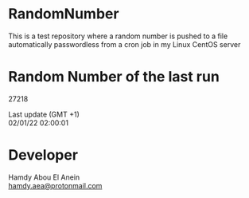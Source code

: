 # RandomNumber    
This is a test repository where a random number is pushed to a file automatically passwordless from a cron job in my Linux CentOS server    
# Random Number of the last run   
27218
      
Last update (GMT +1)    
02/01/22 02:00:01
# Developer    
Hamdy Abou El Anein   
hamdy.aea@protonmail.com
